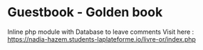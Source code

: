 # Guestbook - Golden book
Inline php module with Database to leave comments
Visit here : https://nadia-hazem.students-laplateforme.io/livre-or/index.php
